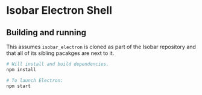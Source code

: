 # Isobar Electron Shell

## Building and running

This assumes `isobar_electron` is cloned as part of the Isobar repository and that all of its sibling pacakges are next to it.

```sh
# Will install and build dependencies.
npm install

# To launch Electron:
npm start
```
